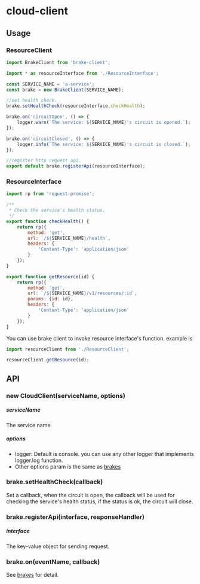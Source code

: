 # cloud-client

## Usage

### ResourceClient
``` javascript
import BrakeClient from 'brake-client';

import * as resourceInterface from './ResourceInterface';

const SERVICE_NAME = 'a-service';
const brake = new BrakeClient(SERVICE_NAME);

//set health check.
brake.setHealthCheck(resourceInterface.checkHealth);

brake.on('circuitOpen', () => {
    logger.warn(`The service: ${SERVICE_NAME}'s circuit is opened.`);
});

brake.on('circuitClosed', () => {
    logger.info(`The service: ${SERVICE_NAME}'s circuit is closed.`);
});

//register http request api.
export default brake.registerApi(resourceInterface);
```

### ResourceInterface

``` javascript
import rp from 'request-promise';

/**
 * Check the service's health status.
 */
export function checkHealth() {
    return rp({
        method: 'get',
        url: `/${SERVICE_NAME}/health`,
        headers: {
            'Content-Type': 'application/json'
        }
    });
}

export function getResource(id) {
    return rp({
        method: 'get',
        url: `/${SERVICE_NAME}/v1/resources/:id`,
        params: {id: id},
        headers: {
            'Content-Type': 'application/json'
        }
    });
}
```

You can use brake client to invoke resource interface's function. example is

``` javascript
import resourceClient from './ResourceClient';

resourceClient.getResource(id);
```

## API

### new CloudClient(serviceName, options)

##### serviceName

The service name.

##### options

* logger: Default is console. you can use any other logger that implements logger.log function.
* Other options param is the same as [brakes](https://github.com/node-cloud/brakes)

### brake.setHealthCheck(callback)

Set a callback, when the circuit is open, the callback will be used for checking the service's health status, if the status is ok, the circuit will close.

### brake.registerApi(interface, responseHandler)

##### interface

The key-value object for sending request.

### brake.on(eventName, callback)

See [brakes](https://github.com/node-cloud/brakes) for detail.
